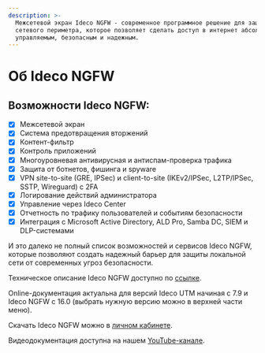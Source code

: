 ```yaml
---
description: >-
  Межсетевой экран Ideco NGFW - современное программное решение для защиты
  сетевого периметра, которое позволяет сделать доступ в интернет абсолютно
  управляемым, безопасным и надежным.
---
```


# Об Ideco NGFW

## Возможности Ideco NGFW:

* [x] Межсетевой экран
* [x] Система предотвращения вторжений
* [x] Контент-фильтр
* [x] Контроль приложений
* [x] Многоуровневая антивирусная и антиспам-проверка трафика
* [x] Защита от ботнетов, фишинга и spyware
* [x] VPN site-to-site (GRE, IPSec) и client-to-site (IKEv2/IPSec, L2TP/IPSec, SSTP, Wireguard) с 2FA
* [x] Логирование действий администратора
* [x] Управление через Ideco Center
* [x] Отчетность по трафику пользователей и событиям безопасности
* [x] Интеграция с Microsoft Active Directory, ALD Pro, Samba DC, SIEM и DLP-системами

И это далеко не полный список возможностей и сервисов Ideco NGFW, которые позволяют создать надежный барьер для защиты локальной сети от современных угроз безопасности.

Техническое описание Ideco NGFW доступно по [ссылке](https://ideco.ru/mezhsetevoj-ekran-ideco-utm).

Online-документация актуальна для версий Ideco UTM начиная с 7.9 и Ideco NGFW с 16.0 (выбрать нужную версию можно в верхней части меню).

Скачать Ideco NGFW можно в [личном кабинете](https://my.ideco.ru/#/login).

Видеодокументация доступна на нашем [YouTube-канале](https://www.youtube.com/playlist?list=PLQJTQf4Vb3wD2bhYMhsdbgMXk4PnSfY10).
